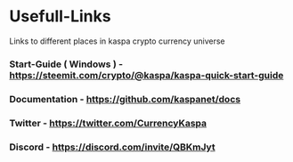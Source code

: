 # Usefull-Links
Links to different places in kaspa crypto currency universe 

### Start-Guide ( Windows ) - https://steemit.com/crypto/@kaspa/kaspa-quick-start-guide 
### Documentation - https://github.com/kaspanet/docs 
### Twitter - https://twitter.com/CurrencyKaspa 
### Discord - https://discord.com/invite/QBKmJyt 
